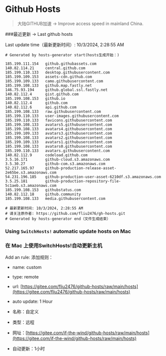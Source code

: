 # Github Hosts

>大陆GITHUB加速 -> Improve access speed in mainland China. 

###最近更新  -> Last github hosts

Last update time（最新更新时间）: 10/3/2024, 2:28:55 AM

```base
# Generated by hosts-generator start(hosts生成开始：) 

185.199.111.154   github.githubassets.com
140.82.114.21     central.github.com
185.199.110.133   desktop.githubusercontent.com
185.199.109.153   assets-cdn.github.com
185.199.109.133   camo.githubusercontent.com
185.199.108.133   github.map.fastly.net
146.75.93.194     github.global.ssl.fastly.net
140.82.112.4      gist.github.com
185.199.108.153   github.io
140.82.112.4      github.com
140.82.112.6      api.github.com
185.199.108.133   raw.githubusercontent.com
185.199.110.133   user-images.githubusercontent.com
185.199.110.133   favicons.githubusercontent.com
185.199.108.133   avatars5.githubusercontent.com
185.199.108.133   avatars4.githubusercontent.com
185.199.109.133   avatars3.githubusercontent.com
185.199.108.133   avatars2.githubusercontent.com
185.199.109.133   avatars1.githubusercontent.com
185.199.108.133   avatars0.githubusercontent.com
185.199.110.133   avatars.githubusercontent.com
140.82.112.9      codeload.github.com
3.5.16.171        github-cloud.s3.amazonaws.com
3.5.30.27         github-com.s3.amazonaws.com
52.217.165.97     github-production-release-asset-2e65be.s3.amazonaws.com
54.231.196.185    github-production-user-asset-6210df.s3.amazonaws.com
3.5.25.181        github-production-repository-file-5c1aeb.s3.amazonaws.com
185.199.108.153   githubstatus.com
140.82.112.18     github.community
185.199.108.133   media.githubusercontent.com

# 最新更新时间: 10/3/2024, 2:28:55 AM
# 请关注原作者: https://github.com/fliu2476/gh-hosts.git
# Generated by hosts-generator end（文件生成结束）
```

### Using `SwitchHosts!` automatic update hosts on Mac
### **在 Mac 上使用SwitchHosts!自动更新主机**
Add an rule:
添加规则：
- name: custom
- type: remote
- url: [https://gitee.com/fliu2476/github-hosts/raw/main/hosts](https://gitee.com/fliu2476/github-hosts/raw/main/hosts)
- auto update: 1 Hour

- 名称：自定义
- 类型：远程
- 网址：[https://gitee.com/if-the-wind/github-hosts/raw/main/hosts](https://gitee.com/if-the-wind/github-hosts/raw/main/hosts)
- 自动更新：1小时

